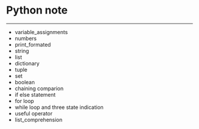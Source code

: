 # Python note
___

* variable_assignments
* numbers
* print_formated
* string
* list
* dictionary
* tuple
* set
* boolean
* chaining comparion
* if else statement
* for loop
* while loop and three state indication
* useful operator
* list_comprehension